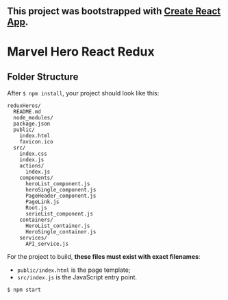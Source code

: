 ## This project was bootstrapped with [Create React App](https://github.com/facebookincubator/create-react-app).

# Marvel Hero React Redux

## Folder Structure

After `$ npm install`, your project should look like this:

```
reduxHeros/
  README.md
  node_modules/
  package.json
  public/
    index.html
    favicon.ico
  src/
    index.css
    index.js
    actions/
      index.js
    components/
      heroList_component.js
      heroSingle_component.js
      PageHeader_component.js
      PageLink.js
      Root.js
      serieList_component.js
    containers/
      HeroList_container.js
      HeroSingle_container.js
    services/
      API_service.js
```

For the project to build, **these files must exist with exact filenames**:

* `public/index.html` is the page template;
* `src/index.js` is the JavaScript entry point.

```sh
$ npm start
```

